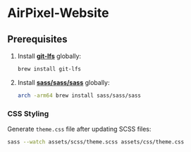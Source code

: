 # AirPixel-Website

## Prerequisites

1. Install [**git-lfs**](https://git-lfs.com) globally:

   ```sh
   brew install git-lfs
   ```

2. Install [**sass/sass/sass**](https://sass-lang.com) globally:

   ```sh
   arch -arm64 brew install sass/sass/sass
   ```

### CSS Styling

Generate `theme.css` file after updating SCSS files:

   ```sh
   sass --watch assets/scss/theme.scss assets/css/theme.css
   ```
